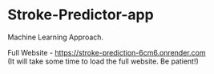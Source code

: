 # Stroke-Predictor-app <br>
Machine Learning Approach.

Full Website - https://stroke-prediction-6cm6.onrender.com <br>
(It will take some time to load the full website. Be patient!)

